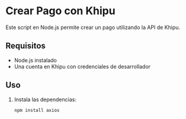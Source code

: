 # Crear Pago con Khipu

Este script en Node.js permite crear un pago utilizando la API de Khipu.

## Requisitos

- Node.js instalado
- Una cuenta en Khipu con credenciales de desarrollador

## Uso

1. Instala las dependencias:
   ```bash
   npm install axios
